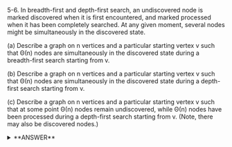 ﻿5-6. In breadth-first and depth-first search, an undiscovered node is marked discovered when it is first encountered, and marked processed when it has been completely searched. At any given moment, several nodes might be simultaneously in the discovered state. 

(a) Describe a graph on n vertices and a particular starting vertex v such that Θ(n) nodes are simultaneously in the discovered state during a breadth-first search starting from v. 

(b) Describe a graph on n vertices and a particular starting vertex v such that Θ(n) nodes are simultaneously in the discovered state during a depth-first search starting from v. 

(c) Describe a graph on n vertices and a particular starting vertex v such that at some point Θ(n) nodes remain undiscovered, while Θ(n) nodes have been processed during a depth-first search starting from v. (Note, there may also be discovered nodes.)


<details>
<summary>**ANSWER**</summary>
  <p>

(a) A graph with root v and depth 1 (all n nodes are directly accessible from the root v).

(b) A graph with root v and a linear chain of n nodes.

(c) A graph with root v and two equal linear branches of lengths n/2.

  </p>
</details>